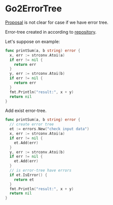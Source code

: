 # Go2ErrorTree

[Proposal](https://go.googlesource.com/proposal/+/master/design/go2draft-error-handling-overview.md) is not clear for case if we have error tree.

Error-tree created in according to [repository](https://github.com/Konstantin8105/errors).

Let's suppose on example:
```go
func printSum(a, b string) error {
  x, err := strconv.Atoi(a)
  if err != nil {
    return err
  }
  y, err := strconv.Atoi(b)
  if err != nil {
    return err
  }
  fmt.Println("result:", x + y)
  return nil
}
```

Add exist error-tree.

```go
func printSum(a, b string) error {
  // create error tree
  et := errors.New("check input data")
  x, err := strconv.Atoi(a)
  if err != nil {
    et.Add(err)
  }
  y, err := strconv.Atoi(b)
  if err != nil {
    et.Add(err)
  }
  // is error-tree have errors
  if et.IsError() {
    return et
  }
  fmt.Println("result:", x + y)
  return nil
}
```
